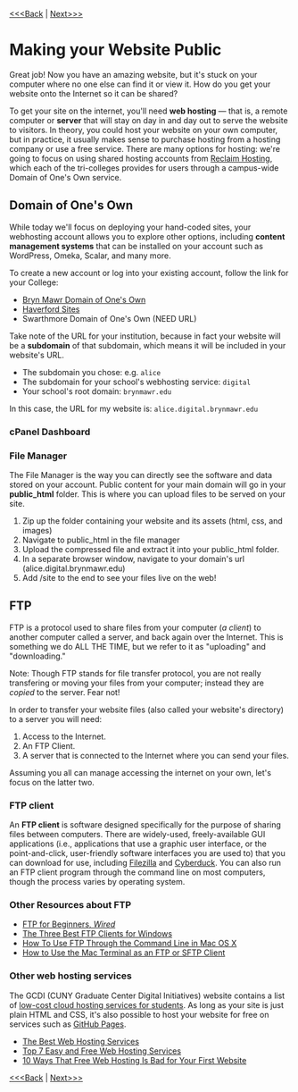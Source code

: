 [<<<Back](18-summary.md) | [Next>>>](20-resource.md)

# Making your Website Public

Great job! Now you have an amazing website, but it's stuck on your computer where no one else can find it or view it. How do you get your website onto the Internet so it can be shared?

To get your site on the internet, you'll need **web hosting** — that is, a remote computer or **server** that will stay on day in and day out to serve the website to visitors. In theory, you could host your website on your own computer, but in practice, it usually makes sense to purchase hosting from a hosting company or use a free service. There are many options for hosting: we're going to focus on using shared hosting accounts from [Reclaim Hosting](https://reclaimhosting.com/), which each of the tri-colleges provides for users through a campus-wide Domain of One's Own service.

## Domain of One's Own

While today we'll focus on deploying your hand-coded sites, your webhosting account allows you to explore other options, including **content management systems**  that can be installed on your account such as WordPress, Omeka, Scalar, and many more.

To create a new account or log into your existing account, follow the link for your College: 
- [Bryn Mawr Domain of One's Own](https://digital.brynmawr.edu)
- [Haverford Sites](https://sites.haverford.edu/)
- Swarthmore Domain of One's Own (NEED URL)

Take note of the URL for your institution, because in fact your website will be a **subdomain** of that subdomain, which means it will be included in your website's URL.

- The subdomain you chose: e.g. `alice`
- The subdomain for your school's webhosting service: `digital`
- Your school's root domain: `brynmawr.edu`

In this case, the URL for my website is: `alice.digital.brynmawr.edu`

### cPanel Dashboard

### File Manager

The File Manager is the way you can directly see the software and data stored on your account. Public content for your main domain will go in your **public_html** folder. This is where you can upload files to be served on your site.

1. Zip up the folder containing your website and its assets (html, css, and images)
2. Navigate to public_html in the file manager
3. Upload the compressed file and extract it into your public_html folder.
4. In a separate browser window, navigate to your domain's url (alice.digital.brynmawr.edu)
5. Add /site to the end to see your files live on the web!


## FTP

FTP is a protocol used to share files from your computer (_a client_) to another computer called a server, and back again over the Internet. This is something we do ALL THE TIME, but we refer to it as "uploading" and "downloading."

Note: Though FTP stands for file transfer protocol, you are not really transfering or moving your files from your computer; instead they are _copied_ to the server. Fear not!

In order to transfer your website files (also called your website's directory) to a server you will need:

1. Access to the Internet.
2. An FTP Client.
3. A server that is connected to the Internet where you can send your files.

Assuming you all can manage accessing the internet on your own, let's focus on the latter two.

### FTP client

An **FTP client** is software designed specifically for the purpose of sharing files between computers. There are widely-used, freely-available GUI applications (i.e., applications that use a graphic user interface, or the point-and-click, user-friendly software interfaces you are used to) that you can download for use, including [Filezilla](https://filezilla-project.org/) and [Cyberduck](https://cyberduck.io/). You can also run an FTP client program through the command line on most computers, though the process varies by operating system.

### Other Resources about FTP

- [FTP for Beginners, *Wired*](https://www.wired.com/2010/02/ftp_for_beginners/)
- [The Three Best FTP Clients for Windows](https://www.makeuseof.com/tag/free-ftp-clients-windows/)
- [How To Use FTP Through the Command Line in Mac OS X](http://www.techradar.com/how-to/software/operating-systems/how-to-use-ftp-through-the-command-line-in-mac-os-x-1305664)
- [How to Use the Mac Terminal as an FTP or SFTP Client](https://beebom.com/how-to-use-mac-terminal-ftp-sftp-client/)

### Other web hosting services

The GCDI (CUNY Graduate Center Digital Initiatives) website contains a list of [low-cost cloud hosting services for students](https://gcdi.commons.gc.cuny.edu/digital-resource-guide/#cloud). As long as your site is just plain HTML and CSS, it's also possible to host your website for free on services such as [GitHub Pages](https://pages.github.com/).

- [The Best Web Hosting Services](https://www.makeuseof.com/tag/best-web-hosting-services/)
- [Top 7 Easy and Free Web Hosting Services](https://www.makeuseof.com/tag/top-7-easy-and-free-web-hosting-services/)
- [10 Ways That Free Web Hosting Is Bad for Your First Website](https://www.makeuseof.com/tag/free-web-hosting-is-bad/)

[<<<Back](18-summary.md) | [Next>>>](20-resource.md)
